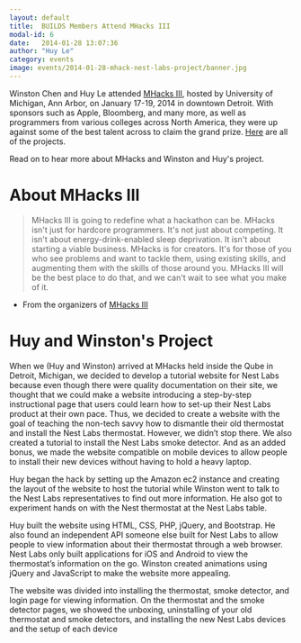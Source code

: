 ```yaml
---
layout: default
title:  BUILDS Members Attend MHacks III
modal-id: 6
date:   2014-01-28 13:07:36
author: "Huy Le"
category: events
image: events/2014-01-28-mhack-nest-labs-project/banner.jpg
---
```


Winston Chen and Huy Le attended [MHacks III](http://www.mhacks.org/), hosted by University of Michigan, Ann Arbor, on January 17-19, 2014 in downtown Detroit. With sponsors such as Apple, Bloomberg, and many more, as well as programmers from various colleges across North America, they were up against some of the best talent across to claim the grand prize. [Here](https://mail.google.com/mail/u/0/?shva=1#143d9f9b63cff7a6_mhackswinter2014.challengepost.com) are all of the projects.

Read on to hear more about MHacks and Winston and Huy's project.

<!-- more -->

# About MHacks III

> MHacks III is going to redefine what a hackathon can be. MHacks isn't just for hardcore programmers. It's not just about competing. It isn't about energy-drink-enabled sleep deprivation. It isn't about starting a viable business. MHacks is for creators. It's for those of you who see problems and want to tackle them, using existing skills, and augmenting them with the skills of those around you. MHacks III will be the best place to do that, and we can't wait to see what you make of it.

- From the organizers of [MHacks III](http://www.mhacks.org/)
 

# Huy and Winston's Project
 
When we (Huy and Winston) arrived at MHacks held inside the Qube in Detroit, Michigan, we decided to develop a tutorial website for Nest Labs because even though there were quality documentation on their site, we thought that we could make a website introducing a step-by-step instructional page that users could learn how to set-up their Nest Labs product at their own pace. Thus, we decided to create a website with the goal of teaching the non-tech savvy how to dismantle their old thermostat and install the Nest Labs thermostat. However, we didn’t stop there. We also created a tutorial to install the Nest Labs smoke detector. And as an added bonus, we made the website compatible on mobile devices to allow people to install their new devices without having to hold a heavy laptop.
 
Huy began the hack by setting up the Amazon ec2 instance and creating the layout of the website to host the tutorial while Winston went to talk to the Nest Labs representatives to find out more information. He also got to experiment hands on with the Nest thermostat at the Nest Labs table.

Huy built the website using HTML, CSS, PHP, jQuery, and Bootstrap. He also found an independent API someone else built for Nest Labs to allow people to view information about their thermostat through a web browser. Nest Labs only built applications for iOS and Android to view the thermostat’s information on the go. Winston created animations using jQuery and JavaScript to make the website more appealing.

The website was divided into installing the thermostat, smoke detector, and login page for viewing information. On the thermostat and the smoke detector pages, we showed the unboxing, uninstalling of your old thermostat and smoke detectors, and installing the new Nest Labs devices and the setup of each device